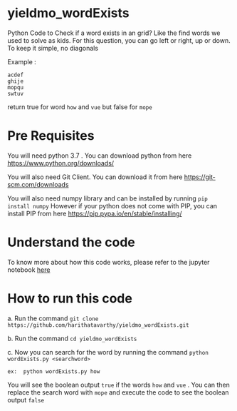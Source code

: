 # yieldmo_wordExists
Python Code to Check if a word exists in an grid? Like the find words we used to solve as kids. For this question, you can go left or right, up or down. To keep it simple, no diagonals

Example :

    acdef
    ghije
    mopqu
    swtuv

return true for word `how` and `vue` but false for `mope`


# Pre Requisites
You will need python 3.7 . You can download python from here
https://www.python.org/downloads/

You will also need Git Client. You can download it from here
https://git-scm.com/downloads

You will also need numpy library and can be installed by running `pip install numpy`
However if your python does not come with PIP, you can install PIP from here
https://pip.pypa.io/en/stable/installing/

# Understand the code
To know more about how this code works, please refer to the jupyter notebook [here](
https://github.com/harithatavarthy/yieldmo_wordExists/blob/master/wordExists.ipynb)


# How to run this code

a. Run the command `git clone https://github.com/harithatavarthy/yieldmo_wordExists.git`

b. Run the command `cd yieldmo_wordExists`

c. Now you can search for the word by running the command `python wordExists.py <searchword>`
    
    ex:  python wordExists.py how

You will see the boolean output `true` if the words `how` and `vue` . You can then replace the search word with `mope` and execute the code to see the boolean output `false`
